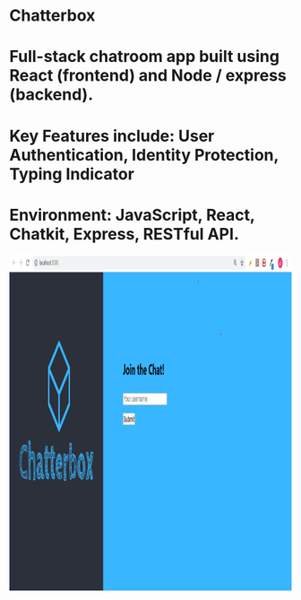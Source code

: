 # Chatterbox
<h1>Full-stack chatroom app built using React (frontend) and Node / express (backend).</h1>

<h1>Key Features include: User Authentication, Identity Protection, Typing Indicator</h1>

<h1>Environment: JavaScript, React, Chatkit, Express, RESTful API.</h1>

<img src="images/Frontpage.png" alt="Frontpage" height="600" width="800">

